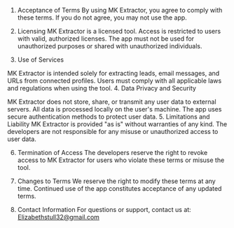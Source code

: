 1. Acceptance of Terms
By using MK Extractor, you agree to comply with these terms. If you do not agree, you may not use the app.

2. Licensing
MK Extractor is a licensed tool. Access is restricted to users with valid, authorized licenses. The app must not be used for unauthorized purposes or shared with unauthorized individuals.

3. Use of Services

MK Extractor is intended solely for extracting leads, email messages, and URLs from connected profiles.
Users must comply with all applicable laws and regulations when using the tool.
4. Data Privacy and Security

MK Extractor does not store, share, or transmit any user data to external servers.
All data is processed locally on the user's machine.
The app uses secure authentication methods to protect user data.
5. Limitations and Liability
MK Extractor is provided "as is" without warranties of any kind. The developers are not responsible for any misuse or unauthorized access to user data.

6. Termination of Access
The developers reserve the right to revoke access to MK Extractor for users who violate these terms or misuse the tool.

7. Changes to Terms
We reserve the right to modify these terms at any time. Continued use of the app constitutes acceptance of any updated terms.

8. Contact Information
For questions or support, contact us at:
Elizabethstull32@gmail.com
